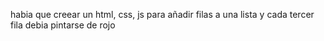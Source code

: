 habia que creear un html, css, js
para añadir filas a una lista y cada tercer fila debia pintarse de rojo
